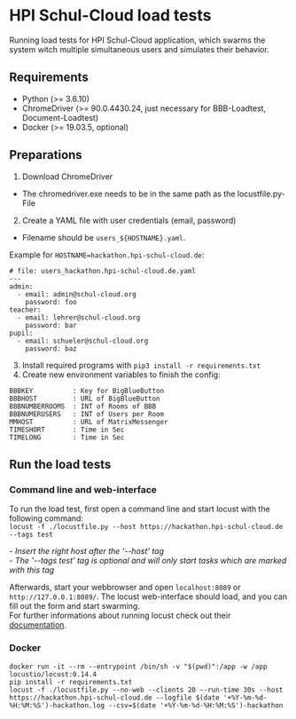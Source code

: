 # HPI Schul-Cloud load tests

Running load tests for HPI Schul-Cloud application, which swarms the system witch multiple simultaneous users and simulates their behavior.

## Requirements

- Python (>= 3.6.10)
- ChromeDriver (>= 90.0.4430.24, just necessary for BBB-Loadtest, Document-Loadtest)
- Docker (>= 19.03.5, optional)

## Preparations

1. Download ChromeDriver
  - The chromedriver.exe needs to be in the same path as the locustfile.py-File
2. Create a YAML file with user credentials (email, password)
  - Filename should be `users_${HOSTNAME}.yaml`.

Example for `HOSTNAME=hackathon.hpi-schul-cloud.de`:
```
# file: users_hackathon.hpi-schul-cloud.de.yaml
---
admin:
  - email: admin@schul-cloud.org
    password: foo
teacher:
  - email: lehrer@schul-cloud.org
    password: bar
pupil:
  - email: schueler@schul-cloud.org
    password: baz
```
3. Install required programs with `pip3 install -r requirements.txt`
4. Create new environment variables to finish the config:
```
BBBKEY          : Key for BigBlueButton
BBBHOST         : URL of BigBlueButton
BBBNUMBERROOMS  : INT of Rooms of BBB
BBBNUMERUSERS   : INT of Users per Room
MMHOST          : URL of MatrixMessenger
TIMESHORT       : Time in Sec
TIMELONG        : Time in Sec
```

## Run the load tests

### Command line and web-interface
To run the load test, first open a command line and start locust with the following command: \
`locust -f ./locustfile.py --host https://hackathon.hpi-schul-cloud.de --tags test`

*- Insert the right host after the '--host' tag* \
*- The '--tags test' tag is optional and will only start tasks which are marked with this tag*

Afterwards, start your webbrowser and open `localhost:8089` or `http://127.0.0.1:8089/`. The locust web-interface should load, and you can fill out the form and start swarming. \
For further informations about running locust check out their [documentation](https://docs.locust.io/en/stable/quickstart.html#start-locust).

### Docker

```
docker run -it --rm --entrypoint /bin/sh -v "$(pwd)":/app -w /app locustio/locust:0.14.4
pip install -r requirements.txt
locust -f ./locustfile.py --no-web --clients 20 --run-time 30s --host https://hackathon.hpi-schul-cloud.de --logfile $(date '+%Y-%m-%d-%H:%M:%S')-hackathon.log --csv=$(date '+%Y-%m-%d-%H:%M:%S')-hackathon
```
